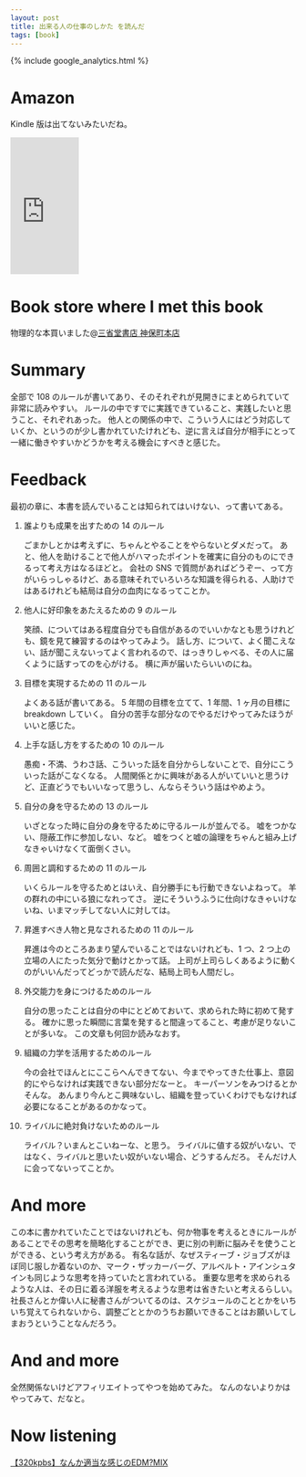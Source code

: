 ```yaml
---
layout: post
title: 出来る人の仕事のしかた を読んだ
tags: [book]
---
```


{% include google_analytics.html %}

# Amazon
Kindle 版は出てないみたいだね。

<iframe src="http://rcm-fe.amazon-adsystem.com/e/cm?lt1=_blank&bc1=FFFFFF&IS2=1&npa=1&bg1=FFFFFF&fc1=000000&lc1=0000FF&t=shakeren20-22&o=9&p=8&l=as1&m=amazon&f=ifr&ref=qf_sp_asin_til&asins=479931260X" style="width:120px;height:240px;" scrolling="no" marginwidth="0" marginheight="0" frameborder="0"></iframe>

# Book store where I met this book
物理的な本買いました@[三省堂書店 神保町本店](http://www.books-sanseido.co.jp/shop/kanda.html)

# Summary
全部で 108 のルールが書いてあり、そのそれぞれが見開きにまとめられていて非常に読みやすい。
ルールの中ですでに実践できていること、実践したいと思うこと、それぞれあった。
他人との関係の中で、こういう人にはどう対応していくか、というのが少し書かれていたけれども、逆に言えば自分が相手にとって一緒に働きやすいかどうかを考える機会にすべきと感じた。

# Feedback
最初の章に、本書を読んでいることは知られてはいけない、って書いてある。

1. 誰よりも成果を出すための 14 のルール

	ごまかしとかは考えずに、ちゃんとやることをやらないとダメだって。
	あと、他人を助けることで他人がハマったポイントを確実に自分のものにできるって考え方はなるほどと。
	会社の SNS で質問があればどうぞー、って方がいらっしゃるけど、ある意味それでいろいろな知識を得られる、人助けではあるけれども結局は自分の血肉になるってことか。

1. 他人に好印象をあたえるための 9 のルール

	笑顔、についてはある程度自分でも自信があるのでいいかなとも思うけれども、鏡を見て練習するのはやってみよう。
	話し方、について、よく聞こえない、話が聞こえないってよく言われるので、はっきりしゃべる、その人に届くように話すってのを心がける。
	横に声が届いたらいいのにね。

1. 目標を実現するための 11 のルール

	よくある話が書いてある。
	5 年間の目標を立てて、1 年間、1 ヶ月の目標に breakdown していく。
	自分の苦手な部分なのでやるだけやってみたほうがいいと感じた。

1. 上手な話し方をするための 10 のルール

	愚痴・不満、うわさ話、こういった話を自分からしないことで、自分にこういった話がこなくなる。
	人間関係とかに興味がある人がいていいと思うけど、正直どうでもいいなって思うし、んならそういう話はやめよう。

1. 自分の身を守るための 13 のルール

	いざとなった時に自分の身を守るために守るルールが並んでる。
	嘘をつかない、隠蔽工作に参加しない、など。
	嘘をつくと嘘の論理をちゃんと組み上げなきゃいけなくて面倒くさい。

1. 周囲と調和するための 11 のルール

	いくらルールを守るためとはいえ、自分勝手にも行動できないよねって。
	羊の群れの中にいる狼になれってさ。
	逆にそういうふうに仕向けなきゃいけないね、いまマッチしてない人に対しては。

1. 昇進すべき人物と見なされるための 11 のルール

	昇進は今のところあまり望んでいることではないけれども、1 つ、2 つ上の立場の人にたった気分で動けとかって話。
	上司が上司らしくあるように動くのがいいんだってどっかで読んだな、結局上司も人間だし。

1. 外交能力を身につけるためのルール

	自分の思ったことは自分の中にとどめておいて、求められた時に初めて発する。
	確かに思った瞬間に言葉を発すると間違ってること、考慮が足りないことが多いな。
	この文章も何回か読みなおす。

1. 組織の力学を活用するためのルール

	今の会社でほんとにここらへんできてない、今までやってきた仕事上、意図的にやらなければ実践できない部分だなーと。
	キーパーソンをみつけるとかそんな。
	あんまり今んとこ興味ないし、組織を登っていくわけでもなければ必要になることがあるのかなって。

1. ライバルに絶対負けないためのルール

	ライバル？いまんとこいねーな、と思う。
	ライバルに値する奴がいない、ではなく、ライバルと思いたい奴がいない場合、どうするんだろ。
	そんだけ人に会ってないってことか。

# And more

この本に書かれていたことではないけれども、何か物事を考えるときにルールがあることでその思考を簡略化することができ、更に別の判断に脳みそを使うことができる、という考え方がある。
有名な話が、なぜスティーブ・ジョブズがほぼ同じ服しか着ないのか、マーク・ザッカーバーグ、アルベルト・アインシュタインも同じような思考を持っていたと言われている。
重要な思考を求められるような人は、その日に着る洋服を考えるような思考は省きたいと考えるらしい。
社長さんとか偉い人に秘書さんがついてるのは、スケジュールのこととかをいちいち覚えてられないから、調整ごととかのうちお願いできることはお願いしてしまおうということなんだろう。

# And and more

全然関係ないけどアフィリエイトってやつを始めてみた。
なんのないよりかはやってみて、だなと。

# Now listening
[【320kpbs】なんか適当な感じのEDM?MIX](http://www.nicovideo.jp/watch/sm25735804)

